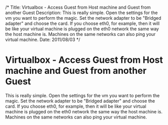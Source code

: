 /*
Title: Virtualbox - Access Guest from Host machine and Guest from another Guest
Description: This is really simple. Open the settings for the vm you want to perform the magic. Set the network adapter to be "Bridged adapter" and choose the card. If you choose eth0, for example, then it will be like your virtual machine is plugged on the eth0 network the same way the host machine is. Machines on the same networks can also ping your virtual machine.
Date: 2011/08/03
*/

# Virtualbox - Access Guest from Host machine and Guest from another Guest

This is really simple. Open the settings for the vm you want to perform the magic. Set the network adapter to be "Bridged adapter" and choose the card. If you choose eth0, for example, then it will be like your virtual machine is plugged on the eth0 network the same way the host machine is. Machines on the same networks can also ping your virtual machine.

